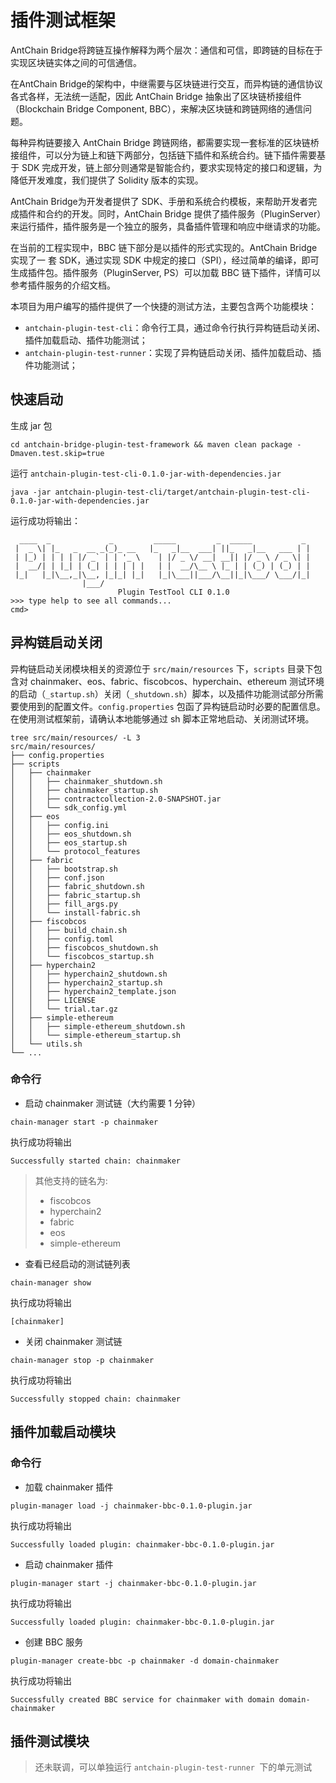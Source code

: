 # 插件测试框架

AntChain Bridge将跨链互操作解释为两个层次：通信和可信，即跨链的目标在于实现区块链实体之间的可信通信。

在AntChain Bridge的架构中，中继需要与区块链进行交互，而异构链的通信协议各式各样，无法统一适配，因此 AntChain Bridge 抽象出了区块链桥接组件（Blockchain Bridge Component, BBC），来解决区块链和跨链网络的通信问题。

每种异构链要接入 AntChain Bridge 跨链网络，都需要实现一套标准的区块链桥接组件，可以分为链上和链下两部分，包括链下插件和系统合约。链下插件需要基于 SDK 完成开发，链上部分则通常是智能合约，要求实现特定的接口和逻辑，为降低开发难度，我们提供了 Solidity 版本的实现。

AntChain Bridge为开发者提供了 SDK、手册和系统合约模板，来帮助开发者完成插件和合约的开发。同时，AntChain Bridge 提供了插件服务（PluginServer）来运行插件，插件服务是一个独立的服务，具备插件管理和响应中继请求的功能。

在当前的工程实现中，BBC 链下部分是以插件的形式实现的。AntChain Bridge 实现了一 套 SDK，通过实现 SDK 中规定的接口（SPI），经过简单的编译，即可生成插件包。插件服务（PluginServer, PS）可以加载 BBC 链下插件，详情可以参考插件服务的介绍文档。

本项目为用户编写的插件提供了一个快捷的测试方法，主要包含两个功能模块：

- `antchain-plugin-test-cli`：命令行工具，通过命令行执行异构链启动关闭、插件加载启动、插件功能测试；
- `antchain-plugin-test-runner`：实现了异构链启动关闭、插件加载启动、插件功能测试；



## 快速启动

生成 jar 包

```shell
cd antchain-bridge-plugin-test-framework && maven clean package -Dmaven.test.skip=true
```

运行 `antchain-plugin-test-cli-0.1.0-jar-with-dependencies.jar`

```shell
java -jar antchain-plugin-test-cli/target/antchain-plugin-test-cli-0.1.0-jar-with-dependencies.jar
```

运行成功将输出：

```shell
  ____  _             _         _____         _  _____           _ 
 |  _ \| |_   _  __ _(_)_ __   |_   _|__  ___| ||_   _|__   ___ | |
 | |_) | | | | |/ _` | | '_ \    | |/ _ \/ __| __|| |/ _ \ / _ \| |
 |  __/| | |_| | (_| | | | | |   | |  __/\__ \ |_ | | (_) | (_) | |
 |_|   |_|\__,_|\__, |_|_| |_|   |_|\___||___/\__||_|\___/ \___/|_|
                |___/                                               
                        Plugin TestTool CLI 0.1.0
>>> type help to see all commands...
cmd> 
```



## 异构链启动关闭

异构链启动关闭模块相关的资源位于 `src/main/resources` 下，`scripts` 目录下包含对 chainmaker、eos、fabric、fiscobcos、hyperchain、ethereum 测试环境的启动（`_startup.sh`）关闭（`_shutdown.sh`）脚本，以及插件功能测试部分所需要使用到的配置文件。`config.properties` 包函了异构链启动时必要的配置信息。在使用测试框架前，请确认本地能够通过 sh 脚本正常地启动、关闭测试环境。

```shell
tree src/main/resources/ -L 3
src/main/resources/
├── config.properties
├── scripts
│   ├── chainmaker
│   │   ├── chainmaker_shutdown.sh
│   │   ├── chainmaker_startup.sh
│   │   ├── contractcollection-2.0-SNAPSHOT.jar
│   │   └── sdk_config.yml
│   ├── eos
│   │   ├── config.ini
│   │   ├── eos_shutdown.sh
│   │   ├── eos_startup.sh
│   │   └── protocol_features
│   ├── fabric
│   │   ├── bootstrap.sh
│   │   ├── conf.json
│   │   ├── fabric_shutdown.sh
│   │   ├── fabric_startup.sh
│   │   ├── fill_args.py
│   │   └── install-fabric.sh
│   ├── fiscobcos
│   │   ├── build_chain.sh
│   │   ├── config.toml
│   │   ├── fiscobcos_shutdown.sh
│   │   └── fiscobcos_startup.sh
│   ├── hyperchain2
│   │   ├── hyperchain2_shutdown.sh
│   │   ├── hyperchain2_startup.sh
│   │   ├── hyperchain2_template.json
│   │   ├── LICENSE
│   │   └── trial.tar.gz
│   ├── simple-ethereum
│   │   ├── simple-ethereum_shutdown.sh
│   │   └── simple-ethereum_startup.sh
│   └── utils.sh
└── ...
```



### 命令行

- 启动 chainmaker 测试链（大约需要 1 分钟）


```shell
chain-manager start -p chainmaker
```

执行成功将输出

```shell
Successfully started chain: chainmaker
```

>  其他支持的链名为:
>
>  - fiscobcos
>  - hyperchain2
>  - fabric
>  - eos
>  - simple-ethereum



- 查看已经启动的测试链列表

```shell
chain-manager show
```

执行成功将输出

```shell
[chainmaker]
```



- 关闭 chainmaker 测试链

```shell
chain-manager stop -p chainmaker
```

执行成功将输出

```shell
Successfully stopped chain: chainmaker
```





## 插件加载启动模块

### 命令行

- 加载 chainmaker 插件

```shell
plugin-manager load -j chainmaker-bbc-0.1.0-plugin.jar
```

执行成功将输出

```shell
Successfully loaded plugin: chainmaker-bbc-0.1.0-plugin.jar
```



- 启动 chainmaker 插件

```shell
plugin-manager start -j chainmaker-bbc-0.1.0-plugin.jar
```

执行成功将输出

```shell
Successfully loaded plugin: chainmaker-bbc-0.1.0-plugin.jar
```



- 创建 BBC 服务

```shell
plugin-manager create-bbc -p chainmaker -d domain-chainmaker
```

执行成功将输出

```shell
Successfully created BBC service for chainmaker with domain domain-chainmaker
```





## 插件测试模块

> 还未联调，可以单独运行 `antchain-plugin-test-runner `下的单元测试